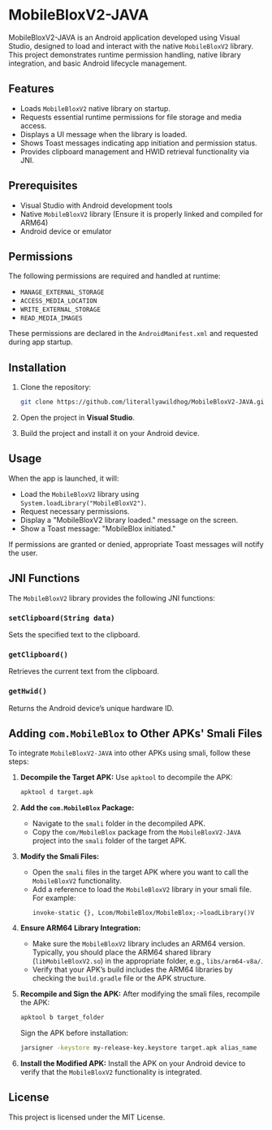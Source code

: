 # MobileBloxV2-JAVA

MobileBloxV2-JAVA is an Android application developed using Visual Studio, designed to load and interact with the native `MobileBloxV2` library. This project demonstrates runtime permission handling, native library integration, and basic Android lifecycle management.

## Features

- Loads `MobileBloxV2` native library on startup.
- Requests essential runtime permissions for file storage and media access.
- Displays a UI message when the library is loaded.
- Shows Toast messages indicating app initiation and permission status.
- Provides clipboard management and HWID retrieval functionality via JNI.

## Prerequisites

- Visual Studio with Android development tools
- Native `MobileBloxV2` library (Ensure it is properly linked and compiled for ARM64)
- Android device or emulator

## Permissions

The following permissions are required and handled at runtime:

- `MANAGE_EXTERNAL_STORAGE`
- `ACCESS_MEDIA_LOCATION`
- `WRITE_EXTERNAL_STORAGE`
- `READ_MEDIA_IMAGES`

These permissions are declared in the `AndroidManifest.xml` and requested during app startup.

## Installation

1. Clone the repository:
   ```bash
   git clone https://github.com/literallyawildhog/MobileBloxV2-JAVA.git
   ```

2. Open the project in **Visual Studio**.

3. Build the project and install it on your Android device.

## Usage

When the app is launched, it will:

- Load the `MobileBloxV2` library using `System.loadLibrary("MobileBloxV2")`.
- Request necessary permissions.
- Display a "MobileBloxV2 library loaded." message on the screen.
- Show a Toast message: "MobileBlox initiated."

If permissions are granted or denied, appropriate Toast messages will notify the user.

## JNI Functions

The `MobileBloxV2` library provides the following JNI functions:

### `setClipboard(String data)`

Sets the specified text to the clipboard.

### `getClipboard()`

Retrieves the current text from the clipboard.

### `getHwid()`

Returns the Android device’s unique hardware ID.

## Adding `com.MobileBlox` to Other APKs' Smali Files

To integrate `MobileBloxV2-JAVA` into other APKs using smali, follow these steps:

1. **Decompile the Target APK:**
   Use `apktool` to decompile the APK:
   ```bash
   apktool d target.apk
   ```

2. **Add the `com.MobileBlox` Package:**
   - Navigate to the `smali` folder in the decompiled APK.
   - Copy the `com/MobileBlox` package from the `MobileBloxV2-JAVA` project into the `smali` folder of the target APK.

3. **Modify the Smali Files:**
   - Open the `smali` files in the target APK where you want to call the `MobileBloxV2` functionality.
   - Add a reference to load the `MobileBloxV2` library in your smali file. For example:
     ```smali
     invoke-static {}, Lcom/MobileBlox/MobileBlox;->loadLibrary()V
     ```

4. **Ensure ARM64 Library Integration:**
   - Make sure the `MobileBloxV2` library includes an ARM64 version. Typically, you should place the ARM64 shared library (`libMobileBloxV2.so`) in the appropriate folder, e.g., `libs/arm64-v8a/`.
   - Verify that your APK’s build includes the ARM64 libraries by checking the `build.gradle` file or the APK structure.

5. **Recompile and Sign the APK:**
   After modifying the smali files, recompile the APK:
   ```bash
   apktool b target_folder
   ```
   Sign the APK before installation:
   ```bash
   jarsigner -keystore my-release-key.keystore target.apk alias_name
   ```

6. **Install the Modified APK:**
   Install the APK on your Android device to verify that the `MobileBloxV2` functionality is integrated.

## License

This project is licensed under the MIT License.
